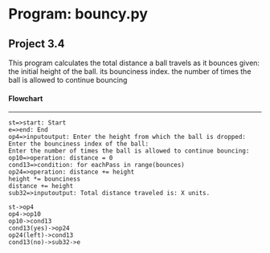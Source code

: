 # Program: bouncy.py

## Project 3.4

This program calculates the total distance a ball travels as it bounces given: the initial height of the ball. its bounciness index. the number of times the ball is allowed to continue bouncing

#### Flowchart

---

```flow
st=>start: Start
e=>end: End
op4=>inputoutput: Enter the height from which the ball is dropped:
Enter the bounciness index of the ball:
Enter the number of times the ball is allowed to continue bouncing:
op10=>operation: distance = 0
cond13=>condition: for eachPass in range(bounces)
op24=>operation: distance += height
height *= bounciness
distance += height
sub32=>inputoutput: Total distance traveled is: X units.

st->op4
op4->op10
op10->cond13
cond13(yes)->op24
op24(left)->cond13
cond13(no)->sub32->e
```
